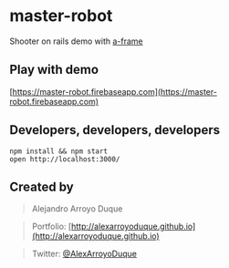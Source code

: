# master-robot

Shooter on rails demo with [a-frame](https://aframe.io/)

## Play with demo

[https://master-robot.firebaseapp.com](https://master-robot.firebaseapp.com)

## Developers, developers, developers

    npm install && npm start
    open http://localhost:3000/


## Created by

> Alejandro Arroyo Duque

> Portfolio: [http://alexarroyoduque.github.io](http://alexarroyoduque.github.io)

> Twitter: [@AlexArroyoDuque](https://twitter.com/AlexArroyoDuque)
